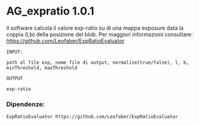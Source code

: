 # AG_expratio 1.0.1

Il software calcola il valore exp-ratio su di una mappa exposure data la coppia (l,b) della posizione del blob.
Per maggiori informazioni consultare: https://github.com/Leofaber/ExpRatioEvaluator

	INPUT:
	
	path al file exp, nome file di output, normalize(true/false), l, b,  minThreshold, maxThreshold

	OUTPUT 

	exp-ratio

### Dipendenze:

	ExpRatioEvaluator https://github.com/Leofaber/ExpRatioEvaluator


